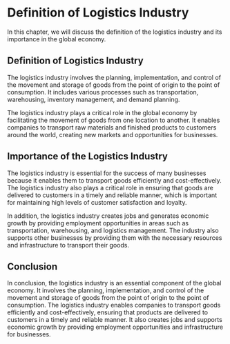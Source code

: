 Definition of Logistics Industry
=========================================================================

In this chapter, we will discuss the definition of the logistics industry and its importance in the global economy.

Definition of Logistics Industry
--------------------------------

The logistics industry involves the planning, implementation, and control of the movement and storage of goods from the point of origin to the point of consumption. It includes various processes such as transportation, warehousing, inventory management, and demand planning.

The logistics industry plays a critical role in the global economy by facilitating the movement of goods from one location to another. It enables companies to transport raw materials and finished products to customers around the world, creating new markets and opportunities for businesses.

Importance of the Logistics Industry
------------------------------------

The logistics industry is essential for the success of many businesses because it enables them to transport goods efficiently and cost-effectively. The logistics industry also plays a critical role in ensuring that goods are delivered to customers in a timely and reliable manner, which is important for maintaining high levels of customer satisfaction and loyalty.

In addition, the logistics industry creates jobs and generates economic growth by providing employment opportunities in areas such as transportation, warehousing, and logistics management. The industry also supports other businesses by providing them with the necessary resources and infrastructure to transport their goods.

Conclusion
----------

In conclusion, the logistics industry is an essential component of the global economy. It involves the planning, implementation, and control of the movement and storage of goods from the point of origin to the point of consumption. The logistics industry enables companies to transport goods efficiently and cost-effectively, ensuring that products are delivered to customers in a timely and reliable manner. It also creates jobs and supports economic growth by providing employment opportunities and infrastructure for businesses.
